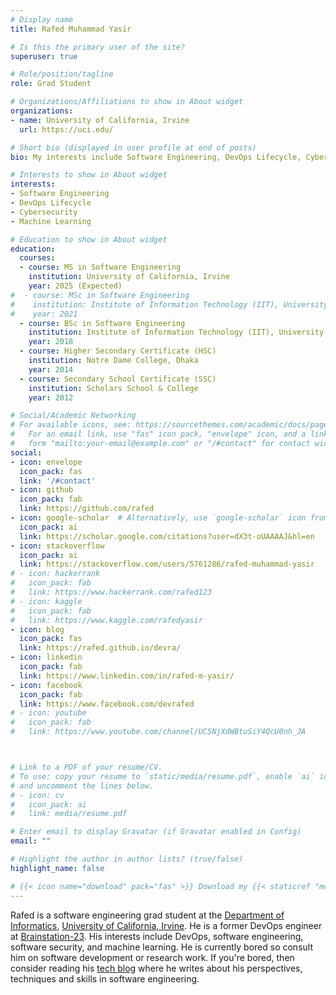 ```yaml
---
# Display name
title: Rafed Muhammad Yasir

# Is this the primary user of the site?
superuser: true

# Role/position/tagline
role: Grad Student

# Organizations/Affiliations to show in About widget
organizations:
- name: University of California, Irvine
  url: https://uci.edu/

# Short bio (displayed in user profile at end of posts)
bio: My interests include Software Engineering, DevOps Lifecycle, Cybersecurity and  Machine Learning.

# Interests to show in About widget
interests:
- Software Engineering
- DevOps Lifecycle
- Cybersecurity
- Machine Learning

# Education to show in About widget
education:
  courses:
  - course: MS in Software Engineering
    institution: University of California, Irvine
    year: 2025 (Expected)
#  - course: MSc in Software Engineering
#    institution: Institute of Information Technology (IIT), University of Dhaka
#    year: 2021
  - course: BSc in Software Engineering
    institution: Institute of Information Technology (IIT), University of Dhaka
    year: 2018
  - course: Higher Secondary Certificate (HSC)
    institution: Notre Dame College, Dhaka
    year: 2014
  - course: Secondary School Certificate (SSC)
    institution: Scholars School & College
    year: 2012

# Social/Academic Networking
# For available icons, see: https://sourcethemes.com/academic/docs/page-builder/#icons
#   For an email link, use "fas" icon pack, "envelope" icon, and a link in the
#   form "mailto:your-email@example.com" or "/#contact" for contact widget.
social:
- icon: envelope
  icon_pack: fas
  link: '/#contact'
- icon: github
  icon_pack: fab
  link: https://github.com/rafed
- icon: google-scholar  # Alternatively, use `google-scholar` icon from `ai` icon pack
  icon_pack: ai
  link: https://scholar.google.com/citations?user=dX3t-oUAAAAJ&hl=en
- icon: stackoverflow
  icon_pack: ai
  link: https://stackoverflow.com/users/5761286/rafed-muhammad-yasir
# - icon: hackerrank
#   icon_pack: fab
#   link: https://www.hackerrank.com/rafed123
# - icon: kaggle
#   icon_pack: fab
#   link: https://www.kaggle.com/rafedyasir
- icon: blog
  icon_pack: fas
  link: https://rafed.github.io/devra/
- icon: linkedin
  icon_pack: fab
  link: https://www.linkedin.com/in/rafed-m-yasir/
- icon: facebook
  icon_pack: fab
  link: https://www.facebook.com/devrafed
# - icon: youtube
#   icon_pack: fab
#   link: https://www.youtube.com/channel/UC5NjXdWBtuSiY4QcU0nh_JA



# Link to a PDF of your resume/CV.
# To use: copy your resume to `static/media/resume.pdf`, enable `ai` icons in `params.toml`, 
# and uncomment the lines below.
# - icon: cv
#   icon_pack: ai
#   link: media/resume.pdf

# Enter email to display Gravatar (if Gravatar enabled in Config)
email: ""

# Highlight the author in author lists? (true/false)
highlight_name: false

# {{< icon name="download" pack="fas" >}} Download my {{< staticref "media/demo_resume.pdf" "newtab" >}}resumé{{< /staticref >}}.
---
```


Rafed is a software engineering grad student at the [Department of Informatics](https://www.informatics.uci.edu/), [University of California, Irvine](https://uci.edu/). He is a former DevOps engineer at [Brainstation-23](https://brainstation-23.com/). His interests include DevOps, software engineering, software security, and machine learning. He is currently bored so consult him on software development or research work. If you're bored, then consider reading his [tech blog](https://rafed.github.io/devra/) where he writes about his perspectives, techniques and skills in software engineering.

<!-- Rafed is a DevOps engineer at Brainstation-23. His interests include DevOps, software engineering, software security, and machine learning. He is currently bored so consult him on software development or research work. If you're bored, then consider reading his [tech blog](https://rafed.github.io/devra/) where he writes about his perspectives, techniques and skills in software engineering. -->
